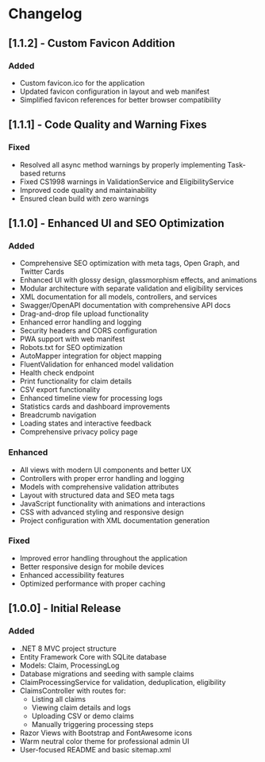 # Changelog

## [1.1.2] - Custom Favicon Addition

### Added

- Custom favicon.ico for the application
- Updated favicon configuration in layout and web manifest
- Simplified favicon references for better browser compatibility

## [1.1.1] - Code Quality and Warning Fixes

### Fixed

- Resolved all async method warnings by properly implementing Task-based returns
- Fixed CS1998 warnings in ValidationService and EligibilityService
- Improved code quality and maintainability
- Ensured clean build with zero warnings

## [1.1.0] - Enhanced UI and SEO Optimization

### Added

- Comprehensive SEO optimization with meta tags, Open Graph, and Twitter Cards
- Enhanced UI with glossy design, glassmorphism effects, and animations
- Modular architecture with separate validation and eligibility services
- XML documentation for all models, controllers, and services
- Swagger/OpenAPI documentation with comprehensive API docs
- Drag-and-drop file upload functionality
- Enhanced error handling and logging
- Security headers and CORS configuration
- PWA support with web manifest
- Robots.txt for SEO optimization
- AutoMapper integration for object mapping
- FluentValidation for enhanced model validation
- Health check endpoint
- Print functionality for claim details
- CSV export functionality
- Enhanced timeline view for processing logs
- Statistics cards and dashboard improvements
- Breadcrumb navigation
- Loading states and interactive feedback
- Comprehensive privacy policy page

### Enhanced

- All views with modern UI components and better UX
- Controllers with proper error handling and logging
- Models with comprehensive validation attributes
- Layout with structured data and SEO meta tags
- JavaScript functionality with animations and interactions
- CSS with advanced styling and responsive design
- Project configuration with XML documentation generation

### Fixed

- Improved error handling throughout the application
- Better responsive design for mobile devices
- Enhanced accessibility features
- Optimized performance with proper caching

## [1.0.0] - Initial Release

### Added

- .NET 8 MVC project structure
- Entity Framework Core with SQLite database
- Models: Claim, ProcessingLog
- Database migrations and seeding with sample claims
- ClaimProcessingService for validation, deduplication, eligibility
- ClaimsController with routes for:
  - Listing all claims
  - Viewing claim details and logs
  - Uploading CSV or demo claims
  - Manually triggering processing steps
- Razor Views with Bootstrap and FontAwesome icons
- Warm neutral color theme for professional admin UI
- User-focused README and basic sitemap.xml
